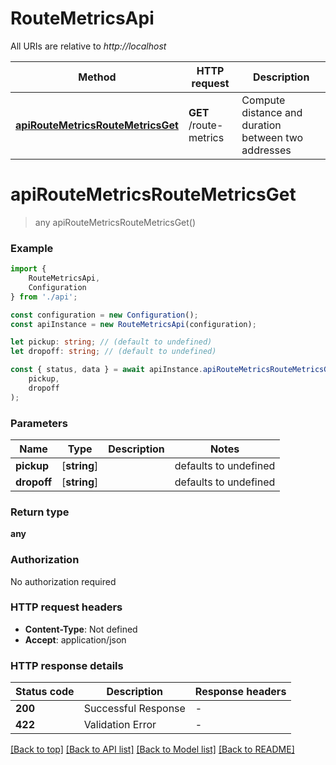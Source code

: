 # RouteMetricsApi

All URIs are relative to *http://localhost*

|Method | HTTP request | Description|
|------------- | ------------- | -------------|
|[**apiRouteMetricsRouteMetricsGet**](#apiroutemetricsroutemetricsget) | **GET** /route-metrics | Compute distance and duration between two addresses|

# **apiRouteMetricsRouteMetricsGet**
> any apiRouteMetricsRouteMetricsGet()


### Example

```typescript
import {
    RouteMetricsApi,
    Configuration
} from './api';

const configuration = new Configuration();
const apiInstance = new RouteMetricsApi(configuration);

let pickup: string; // (default to undefined)
let dropoff: string; // (default to undefined)

const { status, data } = await apiInstance.apiRouteMetricsRouteMetricsGet(
    pickup,
    dropoff
);
```

### Parameters

|Name | Type | Description  | Notes|
|------------- | ------------- | ------------- | -------------|
| **pickup** | [**string**] |  | defaults to undefined|
| **dropoff** | [**string**] |  | defaults to undefined|


### Return type

**any**

### Authorization

No authorization required

### HTTP request headers

 - **Content-Type**: Not defined
 - **Accept**: application/json


### HTTP response details
| Status code | Description | Response headers |
|-------------|-------------|------------------|
|**200** | Successful Response |  -  |
|**422** | Validation Error |  -  |

[[Back to top]](#) [[Back to API list]](../README.md#documentation-for-api-endpoints) [[Back to Model list]](../README.md#documentation-for-models) [[Back to README]](../README.md)

